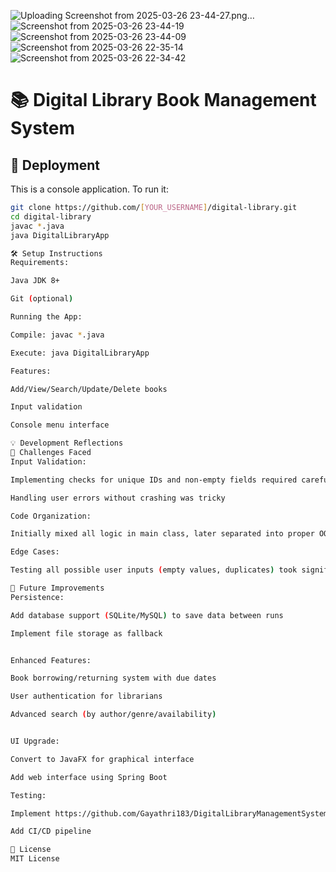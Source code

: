 ![Uploading Screenshot from 2025-03-26 23-44-27.png…]()
![Screenshot from 2025-03-26 23-44-19](https://github.com/user-attachments/assets/b2b4a273-79fa-4fc3-a911-2b4e8a58bae0)
![Screenshot from 2025-03-26 23-44-09](https://github.com/user-attachments/assets/06affda5-2969-42da-8a2b-f74af1843e82)
![Screenshot from 2025-03-26 22-35-14](https://github.com/user-attachments/assets/abdc3984-6dfa-492b-8ac8-c65998ad5afc)
![Screenshot from 2025-03-26 22-34-42](https://github.com/user-attachments/assets/f5fb6e8f-2f39-4a7d-bad4-3bdc6188caf2)
# 📚 Digital Library Book Management System

## 🚀 Deployment
This is a console application. To run it:
```bash
git clone https://github.com/[YOUR_USERNAME]/digital-library.git
cd digital-library
javac *.java
java DigitalLibraryApp

🛠️ Setup Instructions
Requirements:

Java JDK 8+

Git (optional)

Running the App:

Compile: javac *.java

Execute: java DigitalLibraryApp

Features:

Add/View/Search/Update/Delete books

Input validation

Console menu interface

💡 Development Reflections
🧗 Challenges Faced
Input Validation:

Implementing checks for unique IDs and non-empty fields required careful loop structures

Handling user errors without crashing was tricky

Code Organization:

Initially mixed all logic in main class, later separated into proper OOP structure

Edge Cases:

Testing all possible user inputs (empty values, duplicates) took significant time

🔧 Future Improvements
Persistence:

Add database support (SQLite/MySQL) to save data between runs

Implement file storage as fallback


Enhanced Features:

Book borrowing/returning system with due dates

User authentication for librarians

Advanced search (by author/genre/availability)


UI Upgrade:

Convert to JavaFX for graphical interface

Add web interface using Spring Boot

Testing:

Implement https://github.com/Gayathri183/DigitalLibraryManagementSystem/tree/mainunit tests (JUnit)

Add CI/CD pipeline

📜 License
MIT License





